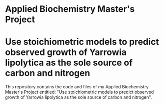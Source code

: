 # Applied Biochemistry Master's Project
# Use stoichiometric models to predict observed growth of Yarrowia lipolytica as the sole source of carbon and nitrogen
This repository contains the code and files of my Applied Biochemistry Master's Project entitled: "Use stoichiometric models to predict observed growth of Yarrowia lipolytica as the sole source of carbon and nitrogen".
